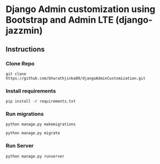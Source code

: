 # Django Admin customization using Bootstrap and Admin LTE (django-jazzmin) 

## Instructions

### Clone Repo

```git clone https://github.com/bharathjinka09/djangoAdminCustomization.git```

### Install requirements

```pip install -r requirements.txt```

### Run migrations

```python manage.py makemigrations```

```python manage.py migrate```

### Run Server

```python manage.py runserver```
